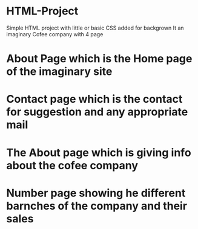 # HTML-Project
Simple HTML project with little or basic CSS added for backgrown
It an imaginary Cofee company with 4 page
# About Page which is the Home page of the imaginary site
# Contact page which is the contact for suggestion and any appropriate mail
# The About page which is giving info about the cofee company
# Number page showing he different barnches of the company and their sales
